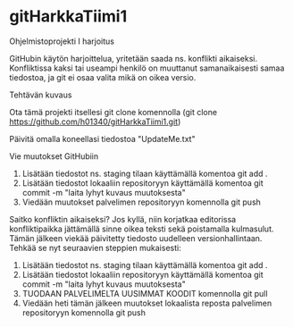 # gitHarkkaTiimi1

Ohjelmistoprojekti I harjoitus

GitHubin käytön harjoittelua, yritetään saada ns. konflikti aikaiseksi. Konfliktissa kaksi tai useampi henkilö on muuttanut samanaikaisesti samaa tiedostoa, ja git ei osaa valita mikä on oikea versio. 

Tehtävän kuvaus

Ota tämä projekti itsellesi git clone komennolla (git clone https://github.com/h01340/gitHarkkaTiimi1.git)

Päivitä omalla koneellasi tiedostoa "UpdateMe.txt"

Vie muutokset GitHubiin 
1. Lisätään tiedostot ns. staging tilaan käyttämällä komentoa git add .
2. Lisätään tiedostot lokaaliin repositoryyn käyttämällä komentoa git commit -m "laita lyhyt kuvaus muutoksesta" 
3. Viedään muutokset palvelimen repositoryyn komennolla git push

Saitko konfliktin aikaiseksi? 
Jos kyllä, niin korjatkaa editorissa konfliktipaikka jättämällä sinne oikea teksti sekä poistamalla kulmasulut. Tämän jälkeen viekää päivitetty tiedosto uudelleen versionhallintaan. Tehkää se nyt seuraavien steppien mukaisesti: 
1. Lisätään tiedostot ns. staging tilaan käyttämällä komentoa git add .
2. Lisätään tiedostot lokaaliin repositoryyn käyttämällä komentoa git commit -m "laita lyhyt kuvaus muutoksesta" 
3. TUODAAN PALVELIMELTA UUSIMMAT KOODIT komennolla git pull 
4. Viedään heti tämän jälkeen muutokset lokaalista reposta palvelimen repositoryyn komennolla git push



